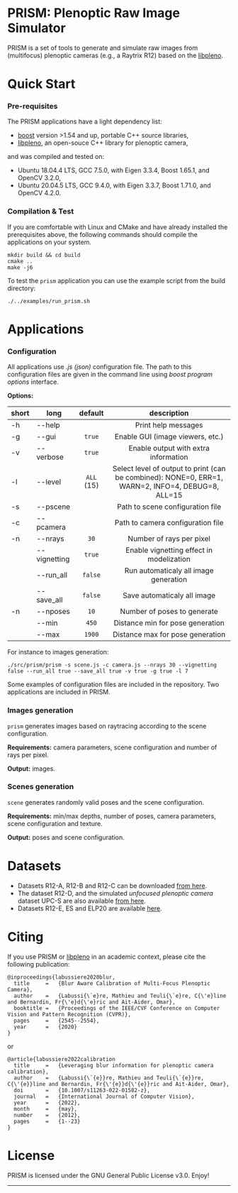 PRISM: Plenoptic Raw Image Simulator 
=====================================================

PRISM is a set of tools to generate and simulate raw images from (multifocus) plenoptic cameras (e.g., a Raytrix R12) based on the [libpleno].

Quick Start
===========

### Pre-requisites

The PRISM applications have a light dependency list:

 * [boost] version >1.54 and up, portable C++ source libraries,
 * [libpleno], an open-souce C++ library for plenoptic camera,
 
and was compiled and tested on:
 * Ubuntu 18.04.4 LTS, GCC 7.5.0, with Eigen 3.3.4, Boost 1.65.1, and OpenCV 3.2.0,
 * Ubuntu 20.04.5 LTS, GCC 9.4.0, with Eigen 3.3.7, Boost 1.71.0, and OpenCV 4.2.0.
  
### Compilation & Test

If you are comfortable with Linux and CMake and have already installed the prerequisites above, the following commands should compile the applications on your system.

```
mkdir build && cd build
cmake ..
make -j6
```

To test the `prism` application you can use the example script from the build directory:
```
./../examples/run_prism.sh
```

Applications
============

### Configuration

All applications use _.js (json)_ configuration file. The path to this configuration files are given in the command line using _boost program options_ interface.

**Options:**

| short 	| long 			| default 			| description 								|
|-------	|------			|:---------:		|:-----------:								|
| -h 		| -\-help  		|           		| Print help messages						|
| -g 		| -\-gui  		| `true`          	| Enable GUI (image viewers, etc.)			|
| -v 		| -\-verbose 	| `true`          	| Enable output with extra information		|
| -l 		| -\-level  	| `ALL` (15)       	| Select level of output to print (can be combined): NONE=0, ERR=1, WARN=2, INFO=4, DEBUG=8, ALL=15 |
| -s 		| -\-pscene		|                	| Path to scene configuration file 			|
| -c 		| -\-pcamera 	|                	| Path to camera configuration file 		|
| -n 		| -\-nrays  	| `30`				| Number of rays per pixel					|
|  			| -\-vignetting	| `true`			| Enable vignetting effect in modelization	|
|  			| -\-run\_all	| `false`			| Run automaticaly all image generation		|
|  			| -\-save\_all	| `false`			| Save automaticaly all image 				|
| -n 		| -\-nposes  	| `10`				| Number of poses to generate 				|
| 	 		| -\-min  		| `450`				| Distance min for pose generation 			|
| 	 		| -\-max 	 	| `1900`			| Distance max for pose generation 			|

For instance to images generation:
```
./src/prism/prism -s scene.js -c camera.js --nrays 30 --vignetting false --run_all true --save_all true -v true -g true -l 7
```

Some examples of configuration files are included in the repository. Two applications are included in PRISM.

### Images generation

`prism` generates images based on raytracing according to the scene configuration.
	
**Requirements:** camera parameters, scene configuration and number of rays per pixel.

**Output:** images.
	
### Scenes generation
 
`scene` generates randomly valid poses and the scene configuration.
	
**Requirements:** min/max depths, number of poses, camera parameters, scene configuration and texture.

**Output:** poses and scene configuration.

  
Datasets
========

* Datasets R12-A, R12-B and R12-C can be downloaded [from here](https://github.com/comsee-research/plenoptic-datasets).
* The dataset R12-D, and the simulated _unfocused plenoptic camera_ dataset UPC-S are also available [from here](https://github.com/comsee-research/plenoptic-datasets).
* Datasets R12-E, ES and ELP20 are available [here](https://github.com/comsee-research/plenoptic-datasets).

Citing
======

If you use PRISM or [libpleno] in an academic context, please cite the following publication:

	@inproceedings{labussiere2020blur,
	  title 	=	{Blur Aware Calibration of Multi-Focus Plenoptic Camera},
	  author	=	{Labussi{\`e}re, Mathieu and Teuli{\`e}re, C{\'e}line and Bernardin, Fr{\'e}d{\'e}ric and Ait-Aider, Omar},
	  booktitle	=	{Proceedings of the IEEE/CVF Conference on Computer Vision and Pattern Recognition (CVPR)},
	  pages		=	{2545--2554},
	  year		=	{2020}
	}
	
or 

	@article{labussiere2022calibration
	  title		=	{Leveraging blur information for plenoptic camera calibration},
	  author	=	{Labussi{\`{e}}re, Mathieu and Teuli{\`{e}}re, C{\'{e}}line and Bernardin, Fr{\'{e}}d{\'{e}}ric and Ait-Aider, Omar},
	  doi		=	{10.1007/s11263-022-01582-z},
	  journal	=	{International Journal of Computer Vision},
	  year		=	{2022},
	  month		=	{may},
	  number	=	{2012},
	  pages		=	{1--23}
	}


License
=======

PRISM is licensed under the GNU General Public License v3.0. Enjoy!

[Ubuntu]: http://www.ubuntu.com
[CMake]: http://www.cmake.org
[CMake documentation]: http://www.cmake.org/cmake/help/cmake2.6docs.html
[git]: http://git-scm.com
[Eigen]: http://eigen.tuxfamily.org
[libv]: http://gitlab.ip.uca.fr/libv/libv
[lma]: http://gitlab.ip.uca.fr/libv/lma
[OpenCV]: https://opencv.org/
[Doxygen]: http://www.stack.nl/~dimitri/doxygen/
[boost]: http://www.boost.org/
[libpleno]: https://github.com/comsee-research/libpleno

---
